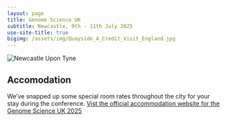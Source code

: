 ```yaml
---
layout: page
title: Genome Science UK
subtitle: Newcastle, 9th - 11th July 2025
use-site-title: true
bigimg: /assets/img/Quayside_4_Credit_Visit_England.jpg
---
```


![Newcastle Upon Tyne](https://github.com/genomescience-org-uk/website/blob/master/assets/img/Newcastle_Pano.jpg?raw=true)


## Accomodation



We’ve snapped up some special room rates throughout the city for your stay during the conference. <a href = "https://ngcb.hotelplanner.com/Event/79b5/" target = "_blank">Vist the official accommodation website for the Genome Science UK 2025 </a>


